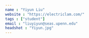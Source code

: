 ```yaml
---
name : "Yiyun Liu"
website : "https://electriclam.com/"
tags : ["student"]
email : "liuyiyun@seas.upenn.edu"
headshot : "Yiyun.jpg"
---
```

